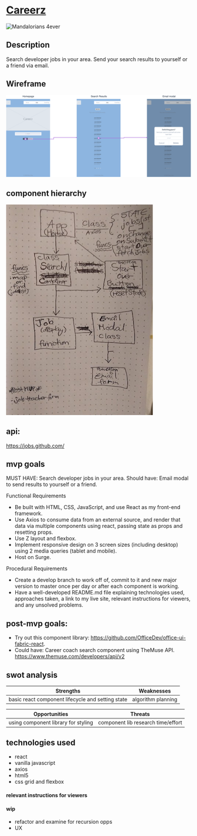 # [Careerz](http://my-project-title.surge.sh/)

![Mandalorians 4ever](https://media.giphy.com/media/Wn74RUT0vjnoU98Hnt/giphy.gif)

## Description
Search developer jobs in your area.  Send your search results to yourself or a friend via email.

## Wireframe

![wireframe](planning/careerz_wireframe.png)


## component hierarchy 
![component tree](planning/careerz-component-map.jpg)

## api: 

https://jobs.github.com/ 


## mvp goals 
MUST HAVE: Search developer jobs in your area.
Should have: Email modal to send results to yourself or a friend.

Functional Requirements
* Be built with HTML, CSS, JavaScript, and use React as my front-end framework.
* Use Axios to consume data from an external source, and render that data via multiple components using react, passing state as props and resetting props.
* Use Z layout and flexbox.
* Implement responsive design on 3 screen sizes (including desktop) using 2 media queries (tablet and mobile).
* Host on Surge.

Procedural Requirements
* Create a develop branch to work off of, commit to it and new major version to master once per day or after each component is working.
* Have a well-developed README.md file explaining technologies used, approaches taken, a link to my live site, relevant instructions for viewers, and any unsolved problems.


## post-mvp goals:

* Try out this component library: https://github.com/OfficeDev/office-ui-fabric-react.
* Could have: Career coach search component using TheMuse API. https://www.themuse.com/developers/api/v2 



## swot analysis 


| Strengths  | Weaknesses |
| --- | --- |
| basic react component lifecycle and setting state  | algorithm planning  |

| Opportunities | Threats |
| --- | --- |
| using component library for styling | component lib research time/effort  |


## technologies used
* react
* vanilla javascript
* axios
* html5
* css grid and flexbox


#### relevant instructions for viewers

#### wip
* refactor and examine for recursion opps
* UX

